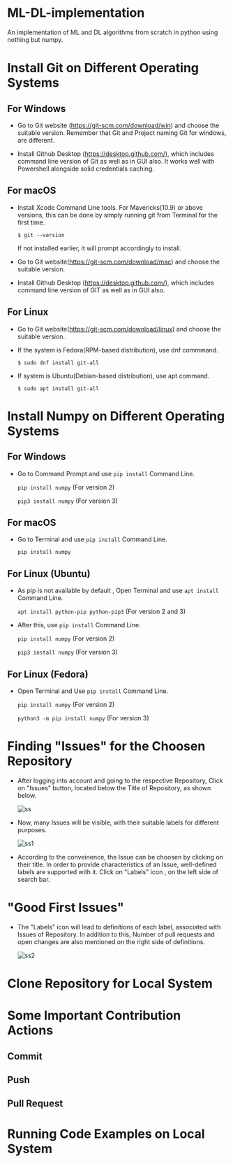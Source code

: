 # ML-DL-implementation
An implementation of ML and DL algorithms from scratch in python using nothing but numpy.

# Install Git on Different Operating Systems

## For Windows

* Go to Git website (https://git-scm.com/download/win) and choose the suitable version. Remember that Git and Project naming Git for windows, are different.

* Install Github Desktop (https://desktop.github.com/), which includes command line version of Git as well as in GUI also. It works well with Powershell alongside solid credentials caching.

## For macOS

* Install Xcode Command Line tools. For Mavericks(10.9) or above versions, this can be done by simply running git from Terminal for the first time.

  `$ git --version`
  
  If not installed earlier, it will prompt accordingly to install.

* Go to Git website(https://git-scm.com/download/mac) and choose the suitable version.

* Install Github Desktop (https://desktop.github.com/), which includes command line version of GIT as well as in GUI also.

## For Linux

* Go to Git website(https://git-scm.com/download/linux) and choose the suitable version.

* If the system is Fedora(RPM-based distribution), use dnf commmand.

  `$ sudo dnf install git-all`
  
* If system is Ubuntu(Debian-based distribution), use apt command.

  `$ sudo apt install git-all`

# Install Numpy on Different Operating Systems

## For Windows

* Go to Command Prompt and use `pip install` Command Line.

  `pip install numpy`          (For version 2)
  
  `pip3 install numpy`          (For version 3)
 
## For macOS

* Go to Terminal and use `pip install` Command Line.

  `pip install numpy`

## For Linux (Ubuntu)

* As pip is not available by default , Open Terminal and use `apt install` Command Line.

   `apt install python-pip python-pip3`          (For version 2 and 3)

* After this, use `pip install` Command Line.

   `pip install numpy`          (For version 2)
   
   `pip3 install numpy`          (For version 3)

## For Linux (Fedora)

* Open Terminal and Use `pip install` Command Line.

   `pip install numpy`          (For version 2)
   
   `python3 -m pip install numpy`          (For version 3)

# Finding "Issues" for the Choosen Repository

* After logging into account and going to the respective Repository, Click on "Issues" button, located below the Title of Repository, as shown below.

  ![ss](https://user-images.githubusercontent.com/54277039/94918186-af41d280-04cf-11eb-93b7-ffe9759d9cd5.JPG)

* Now, many Issues will be visible, with their suitable labels for different purposes.

  ![ss1](https://user-images.githubusercontent.com/54277039/94918272-dac4bd00-04cf-11eb-96bc-d4e5a67bd136.JPG)
  
* According to the conveinence, the Issue can be choosen by clicking on their title. In order to provide characteristics of an Issue, well-defined labels are supported with it. Click on "Labels" icon , on the left side of search bar.

# "Good First Issues"

* The "Labels" icon will lead to definitions of each label, associated with Issues of Repository. In addition to this, Number of pull requests and open changes are also mentioned on the right side of definitions.

  ![ss2](https://user-images.githubusercontent.com/54277039/94918307-e7e1ac00-04cf-11eb-993a-d0714c12711f.JPG)
  
# Clone Repository for Local System

# Some Important Contribution Actions

## Commit

## Push

## Pull Request

# Running Code Examples on Local System 

